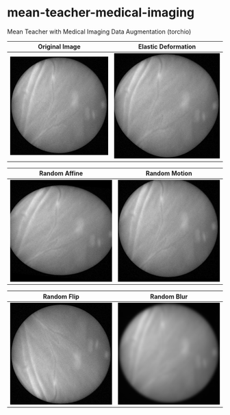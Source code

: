 # mean-teacher-medical-imaging
Mean Teacher with Medical Imaging Data Augmentation (torchio) 

Original Image           |  Elastic Deformation  
:-------------------------:|:-------------------------:
![](https://github.com/marwankefah/mean-teacher-medical-imaging/blob/master/readme/original.png)  |  ![](https://github.com/marwankefah/mean-teacher-medical-imaging/blob/master/readme/elastic_deformation.png)
 
 Random Affine        |  Random Motion
:-------------------------:|:-------------------------:
![](https://github.com/marwankefah/mean-teacher-medical-imaging/blob/master/readme/random_affine.png)  |  ![](https://github.com/marwankefah/mean-teacher-medical-imaging/blob/master/readme/random_motion.png)

  Random Flip         |  Random Blur
:-------------------------:|:-------------------------:
![](https://github.com/marwankefah/mean-teacher-medical-imaging/blob/master/readme/random_flip.png)  |  ![](https://github.com/marwankefah/mean-teacher-medical-imaging/blob/master/readme/random_blur.png)
